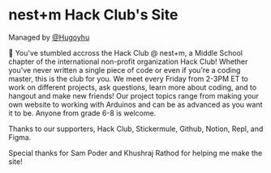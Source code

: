 # nest+m Hack Club's Site

Managed by [@Hugoyhu](https://github.com/Hugoyhu)

👋 You've stumbled accross the Hack Club @ nest+m, a Middle School chapter of the international non-profit organization Hack Club! Whether you've never written a single piece of code or even if you're a coding master, this is the club for you. We meet every Friday from 2-3PM ET to work on different projects, ask questions, learn more about coding, and to hangout and make new friends! Our project topics range from making your own website to working with Arduinos and can be as advanced as you want it to be. Anyone from grade 6-8 is welcome.

Thanks to our supporters, Hack Club, Stickermule, Github, Notion, Repl, and Figma.

Special thanks for Sam Poder and Khushraj Rathod for helping me make the site!
